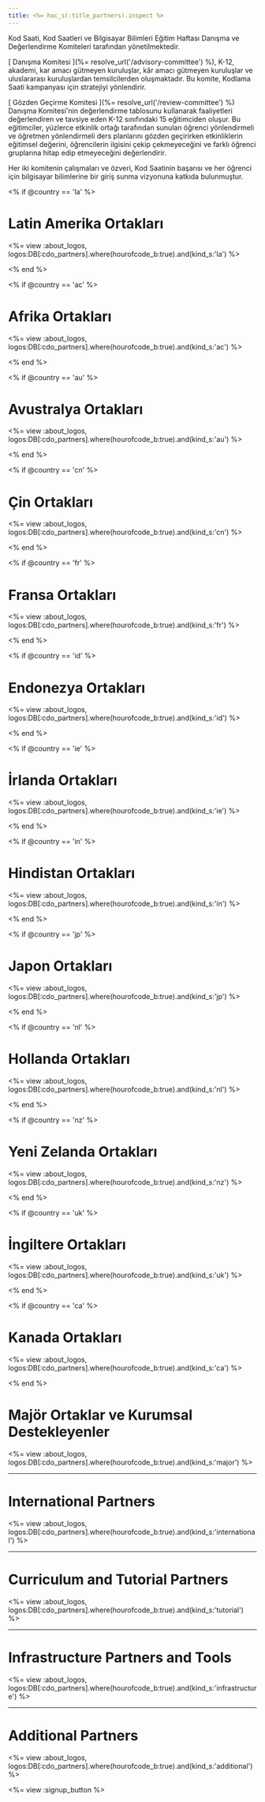 ```yaml
---
title: <%= hoc_s(:title_partners).inspect %>
---
```

Kod Saati, Kod Saatleri ve Bilgisayar Bilimleri Eğitim Haftası Danışma ve Değerlendirme Komiteleri tarafından yönetilmektedir.

[ Danışma Komitesi ](%= resolve_url('/advisory-committee') %), K-12, akademi, kar amacı gütmeyen kuruluşlar, kâr amacı gütmeyen kuruluşlar ve uluslararası kuruluşlardan temsilcilerden oluşmaktadır. Bu komite, Kodlama Saati kampanyası için stratejiyi yönlendirir.

[ Gözden Geçirme Komitesi ](%= resolve_url('/review-committee') %) Danışma Komitesi'nin değerlendirme tablosunu kullanarak faaliyetleri değerlendiren ve tavsiye eden K-12 sınıfındaki 15 eğitimciden oluşur. Bu eğitimciler, yüzlerce etkinlik ortağı tarafından sunulan öğrenci yönlendirmeli ve öğretmen yönlendirmeli ders planlarını gözden geçirirken etkinliklerin eğitimsel değerini, öğrencilerin ilgisini çekip çekmeyeceğini ve farklı öğrenci gruplarına hitap edip etmeyeceğini değerlendirir.

Her iki komitenin çalışmaları ve özveri, Kod Saatinin başarısı ve her öğrenci için bilgisayar bilimlerine bir giriş sunma vizyonuna katkıda bulunmuştur.

<% if @country == 'la' %>

# Latin Amerika Ortakları

<%= view :about_logos, logos:DB[:cdo_partners].where(hourofcode_b:true).and(kind_s:'la') %>

<% end %>

<% if @country == 'ac' %>

# Afrika Ortakları

<%= view :about_logos, logos:DB[:cdo_partners].where(hourofcode_b:true).and(kind_s:'ac') %>

<% end %>

<% if @country == 'au' %>

# Avustralya Ortakları

<%= view :about_logos, logos:DB[:cdo_partners].where(hourofcode_b:true).and(kind_s:'au') %>

<% end %>

<% if @country == 'cn' %>

# Çin Ortakları

<%= view :about_logos, logos:DB[:cdo_partners].where(hourofcode_b:true).and(kind_s:'cn') %>

<% end %>

<% if @country == 'fr' %>

# Fransa Ortakları

<%= view :about_logos, logos:DB[:cdo_partners].where(hourofcode_b:true).and(kind_s:'fr') %>

<% end %>

<% if @country == 'id' %>

# Endonezya Ortakları

<%= view :about_logos, logos:DB[:cdo_partners].where(hourofcode_b:true).and(kind_s:'id') %>

<% end %>

<% if @country == 'ie' %>

# İrlanda Ortakları

<%= view :about_logos, logos:DB[:cdo_partners].where(hourofcode_b:true).and(kind_s:'ie') %>

<% end %>

<% if @country == 'in' %>

# Hindistan Ortakları

<%= view :about_logos, logos:DB[:cdo_partners].where(hourofcode_b:true).and(kind_s:'in') %>

<% end %>

<% if @country == 'jp' %>

# Japon Ortakları

<%= view :about_logos, logos:DB[:cdo_partners].where(hourofcode_b:true).and(kind_s:'jp') %>

<% end %>

<% if @country == 'nl' %>

# Hollanda Ortakları

<%= view :about_logos, logos:DB[:cdo_partners].where(hourofcode_b:true).and(kind_s:'nl') %>

<% end %>

<% if @country == 'nz' %>

# Yeni Zelanda Ortakları

<%= view :about_logos, logos:DB[:cdo_partners].where(hourofcode_b:true).and(kind_s:'nz') %>

<% end %>

<% if @country == 'uk' %>

# İngiltere Ortakları

<%= view :about_logos, logos:DB[:cdo_partners].where(hourofcode_b:true).and(kind_s:'uk') %>

<% end %>

<% if @country == 'ca' %>

# Kanada Ortakları

<%= view :about_logos, logos:DB[:cdo_partners].where(hourofcode_b:true).and(kind_s:'ca') %>

<% end %>

# Majör Ortaklar ve Kurumsal Destekleyenler

<%= view :about_logos, logos:DB[:cdo_partners].where(hourofcode_b:true).and(kind_s:'major') %>

* * *

# International Partners

<%= view :about_logos, logos:DB[:cdo_partners].where(hourofcode_b:true).and(kind_s:'international') %>

* * *

# Curriculum and Tutorial Partners

<%= view :about_logos, logos:DB[:cdo_partners].where(hourofcode_b:true).and(kind_s:'tutorial') %>

* * *

# Infrastructure Partners and Tools

<%= view :about_logos, logos:DB[:cdo_partners].where(hourofcode_b:true).and(kind_s:'infrastructure') %>

* * *

# Additional Partners

<%= view :about_logos, logos:DB[:cdo_partners].where(hourofcode_b:true).and(kind_s:'additional') %>

<%= view :signup_button %>